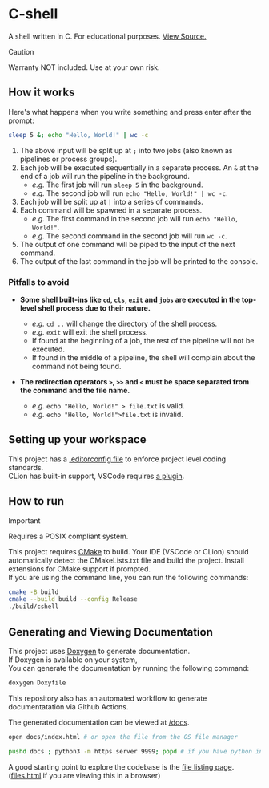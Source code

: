 # C-shell

A shell written in C. For educational purposes. [View Source.](https://github.com/kitswas/C-shell)

> [!CAUTION]
> Warranty NOT included. Use at your own risk.

## How it works

Here's what happens when you write something and press enter after the prompt:

```bash
sleep 5 &; echo "Hello, World!" | wc -c
```

1. The above input will be split up at `;` into two jobs (also known as pipelines or process groups).
2. Each job will be executed sequentially in a separate process. An `&` at the end of a job will run the pipeline in the background.
    - *e.g.* The first job will run `sleep 5` in the background.
    - *e.g.* The second job will run `echo "Hello, World!" | wc -c`.
3. Each job will be split up at `|` into a series of commands.
4. Each command will be spawned in a separate process.  
    - *e.g.* The first command in the second job will run `echo "Hello, World!"`.
    - *e.g.* The second command in the second job will run `wc -c`.
5. The output of one command will be piped to the input of the next command.
6. The output of the last command in the job will be printed to the console.

### Pitfalls to avoid
  
- **Some shell built-ins like `cd`, `cls`, `exit` and `jobs` are executed in the top-level shell process due to their nature.**  
  - *e.g.* `cd ..` will change the directory of the shell process.
  - *e.g.* `exit` will exit the shell process.
  - If found at the beginning of a job, the rest of the pipeline will not be executed.  
  - If found in the middle of a pipeline, the shell will complain about the command not being found.

- **The redirection operators `>`, `>>` and `<` must be space separated from the command and the file name.**  
  - *e.g.* `echo "Hello, World!" > file.txt` is valid.
  - *e.g.* `echo "Hello, World!">file.txt` is invalid.

## Setting up your workspace

This project has a [.editorconfig file](https://editorconfig.org/) to enforce project level coding standards.  
CLion has built-in support,
VSCode requires [a plugin](https://marketplace.visualstudio.com/items?itemName=EditorConfig.EditorConfig).

## How to run

> [!IMPORTANT]
> Requires a POSIX compliant system.

This project requires [CMake](https://cmake.org/) to build.
Your IDE (VSCode or CLion) should automatically detect the CMakeLists.txt file and build the project.
Install extensions for CMake support if prompted.  
If you are using the command line, you can run the following commands:

```bash
cmake -B build
cmake --build build --config Release
./build/cshell
```

## Generating and Viewing Documentation

This project uses [Doxygen](https://www.doxygen.nl/index.html) to generate documentation.  
If Doxygen is available on your system,  
You can generate the documentation by running the following command:

```bash
doxygen Doxyfile
```

This repository also has an automated workflow to generate documentatation via Github Actions.  

The generated documentation can be viewed at [/docs](./docs/index.html).

```bash
open docs/index.html # or open the file from the OS file manager
```

```bash
pushd docs ; python3 -m https.server 9999; popd # if you have python installed and want to use a server
```

A good starting point to explore the codebase is the [file listing page](./docs/files.html).
([files.html](files.html) if you are viewing this in a browser)
